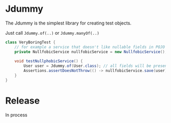 # Jdummy
The Jdummy is the simplest library for creating test objects.

Just call `Jdummy.of(..)` or `Jdummy.manyOf(..)`
```java
class VeryBoringTest {
    // for example a service that doesn't like nullable fields in POJO
    private NullfobicService nullfobicService = new NullfobicService();
    
    void testNullphobicService() {
        User user = Jdummy.of(User.class); // all fields will be present
        Assertions.assertDoesNotThrow(() -> nullfobicService.save(user));
    }
}
```

# Release
In process  